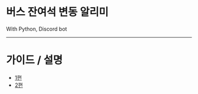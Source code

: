 

# 버스 잔여석 변동 알리미   
With Python, Discord bot   
***
# 가이드 / 설명   
* [1편](https://blog.naver.com/th_rable/223099822100, "블로그")   
* [2편](https://blog.naver.com/th_rable/223108158414, "블로그")
